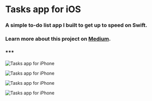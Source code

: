 # Tasks app for iOS

### A simple to-do list app I built to get up to speed on Swift.

### Learn more about this project on [Medium](https://medium.com/@scottlucien/learning-swift-building-a-simple-tasks-app-for-ios-eca31d954c47).

### ***

![Tasks app for iPhone](https://luciensn.github.io/web/img/Tasks_showcase.gif)

![Tasks app for iPhone](https://luciensn.github.io/web/img/Tasks_pull.gif)

![Tasks app for iPhone](https://luciensn.github.io/web/img/Tasks_row.gif)

![Tasks app for iPhone](https://luciensn.github.io/web/img/Tasks_reorder.gif)


